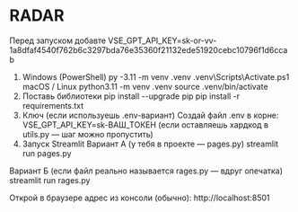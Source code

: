 # RADAR
Перед запуском добавте 
VSE_GPT_API_KEY=sk-or-vv-1a8dfaf4540f762b6c3297bda76e35360f21132ede51920cebc10796f1d6ccab

1) Windows (PowerShell)
py -3.11 -m venv .venv
.venv\Scripts\Activate.ps1
macOS / Linux
python3.11 -m venv .venv
source .venv/bin/activate
2) Поставь библиотеки
pip install --upgrade pip
pip install -r requirements.txt
3) Ключ (если используешь .env-вариант)
Создай файл .env в корне:
VSE_GPT_API_KEY=sk-ВАШ_ТОКЕН
(если оставляешь хардкод в utils.py — шаг можно пропустить)
4) Запуск Streamlit
Вариант А (у тебя в проекте — pages.py)
streamlit run pages.py

Вариант Б (если файл реально называется rages.py — вдруг опечатка)
streamlit run rages.py

Открой в браузере адрес из консоли (обычно):
http://localhost:8501


